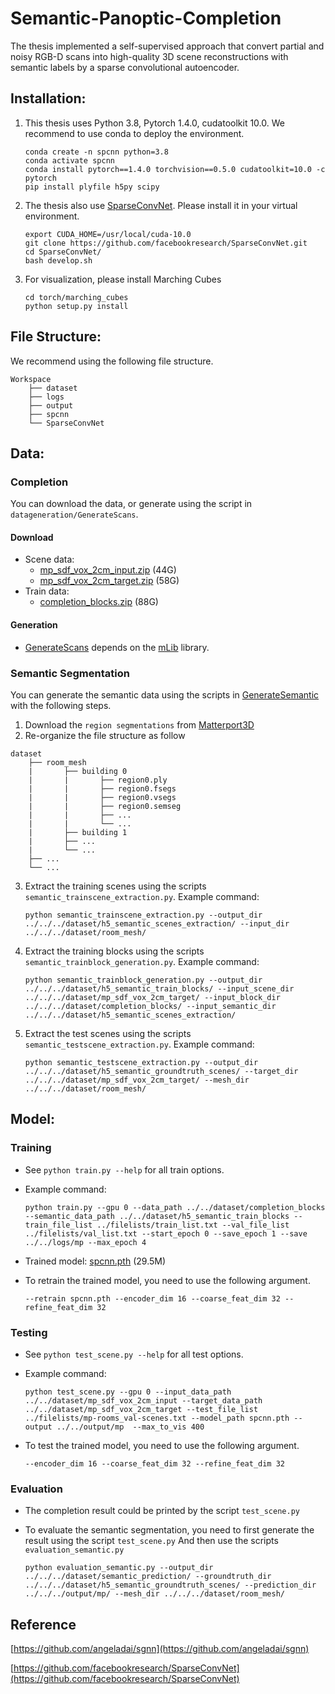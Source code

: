 # Semantic-Panoptic-Completion

The thesis implemented a self-supervised approach that convert partial and noisy RGB-D scans into high-quality 3D scene reconstructions with semantic labels by a sparse convolutional autoencoder.

## Installation:  
1. This thesis uses Python 3.8, Pytorch 1.4.0, cudatoolkit 10.0. We recommend to use conda to deploy the environment.
    ```
    conda create -n spcnn python=3.8
    conda activate spcnn
    conda install pytorch==1.4.0 torchvision==0.5.0 cudatoolkit=10.0 -c pytorch
    pip install plyfile h5py scipy
    ```

2. The thesis also use [SparseConvNet](https://github.com/facebookresearch/SparseConvNet). Please install it in your virtual environment.
    ```
    export CUDA_HOME=/usr/local/cuda-10.0
    git clone https://github.com/facebookresearch/SparseConvNet.git
    cd SparseConvNet/
    bash develop.sh
    ```

3. For visualization, please install Marching Cubes
    ```
    cd torch/marching_cubes
    python setup.py install
    ```

## File Structure:
We recommend using the following file structure.

```
Workspace
    ├── dataset
    ├── logs
    ├── output
    ├── spcnn
    └── SparseConvNet
```

## Data:
### Completion
You can download the data, or generate using the script in `datageneration/GenerateScans`.
#### Download
* Scene data: 
  - [mp_sdf_vox_2cm_input.zip](http://kaldir.vc.in.tum.de/adai/SGNN/mp_sdf_vox_2cm_input.zip) (44G)
  - [mp_sdf_vox_2cm_target.zip](http://kaldir.vc.in.tum.de/adai/SGNN/mp_sdf_vox_2cm_target.zip) (58G)
* Train data:
  - [completion_blocks.zip](http://kaldir.vc.in.tum.de/adai/SGNN/completion_blocks.zip) (88G)
#### Generation
* [GenerateScans](datageneration/GenerateScans) depends on the [mLib](https://github.com/niessner/mLib) library.

### Semantic Segmentation
You can generate the semantic data using the scripts in [GenerateSemantic](datageneration/GenerateSemantic) with the following steps.
1. Download the `region segmentations` from [Matterport3D](https://niessner.github.io/Matterport/)
2. Re-organize the file structure as follow
```
dataset
    ├── room_mesh
    |       ├── building 0
    |       |       ├── region0.ply
    |       |       ├── region0.fsegs
    |       |       ├── region0.vsegs
    |       |       ├── region0.semseg
    |       |       ├── ...
    |       |       └── ...
    |       ├── building 1
    |       ├── ...
    |       └── ...
    ├── ...
    └── ...
```
3. Extract the training scenes using the scripts `semantic_trainscene_extraction.py`. Example command: 

    ```
    python semantic_trainscene_extraction.py --output_dir ../../../dataset/h5_semantic_scenes_extraction/ --input_dir ../../../dataset/room_mesh/
    ```
4. Extract the training blocks using the scripts `semantic_trainblock_generation.py`. Example command: 

    ```
    python semantic_trainblock_generation.py --output_dir ../../../dataset/h5_semantic_train_blocks/ --input_scene_dir ../../../dataset/mp_sdf_vox_2cm_target/ --input_block_dir ../../../dataset/completion_blocks/ --input_semantic_dir ../../../dataset/h5_semantic_scenes_extraction/
    ```
5. Extract the test scenes using the scripts `semantic_testscene_extraction.py`. Example command: 

    ```
    python semantic_testscene_extraction.py --output_dir ../../../dataset/h5_semantic_groundtruth_scenes/ --target_dir ../../../dataset/mp_sdf_vox_2cm_target/ --mesh_dir ../../../dataset/room_mesh/
    ```
## Model:
### Training
* See `python train.py --help` for all train options. 
* Example command: 

    ```
    python train.py --gpu 0 --data_path ../../dataset/completion_blocks --semantic_data_path ../../dataset/h5_semantic_train_blocks --train_file_list ../filelists/train_list.txt --val_file_list ../filelists/val_list.txt --start_epoch 0 --save_epoch 1 --save ../../logs/mp --max_epoch 4
    ```

* Trained model: [spcnn.pth](https://drive.google.com/file/d/181jxSqdDnrfbA2328QOBS4jmh-rqdwez/view?usp=sharing) (29.5M)
* To retrain the trained model, you need to use the following argument.  

    ```
    --retrain spcnn.pth --encoder_dim 16 --coarse_feat_dim 32 --refine_feat_dim 32
    ```
### Testing
* See `python test_scene.py --help` for all test options. 
* Example command: 

    ```
    python test_scene.py --gpu 0 --input_data_path ../../dataset/mp_sdf_vox_2cm_input --target_data_path ../../dataset/mp_sdf_vox_2cm_target --test_file_list ../filelists/mp-rooms_val-scenes.txt --model_path spcnn.pth --output ../../output/mp  --max_to_vis 400
    ```
* To test the trained model, you need to use the following argument.  

    ```
    --encoder_dim 16 --coarse_feat_dim 32 --refine_feat_dim 32
    ```
### Evaluation
* The completion result could be printed by the script `test_scene.py` 

* To evaluate the semantic segmentation, you need to first generate the result using the script `test_scene.py` And then use the scripts `evaluation_semantic.py` 
    
    ```
    python evaluation_semantic.py --output_dir ../../../dataset/semantic_prediction/ --groundtruth_dir ../../../dataset/h5_semantic_groundtruth_scenes/ --prediction_dir ../../../output/mp/ --mesh_dir ../../../dataset/room_mesh/
    ```
## Reference
[https://github.com/angeladai/sgnn](https://github.com/angeladai/sgnn)

[https://github.com/facebookresearch/SparseConvNet](https://github.com/facebookresearch/SparseConvNet)
